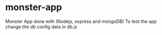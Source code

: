 # monster-app
Monster App done with (Nodejs, express and mongoDB)
To test the app change the db config data in db.js
